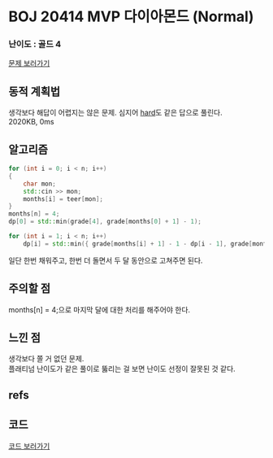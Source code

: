 

# BOJ 20414 MVP 다이아몬드 (Normal)  
 
### 난이도 : 골드 4
[문제 보러가기](https://www.acmicpc.net/problem/20414)
  
## 동적 계획법
생각보다 해답이 어렵지는 않은 문제. 심지어 [hard](https://www.acmicpc.net/problem/20415)도 같은 답으로 풀린다.  
2020KB,	0ms  

## 알고리즘
```c++
for (int i = 0; i < n; i++)
{
	char mon;
	std::cin >> mon;
	months[i] = teer[mon];
}
months[n] = 4;
dp[0] = std::min(grade[4], grade[months[0] + 1] - 1);

for (int i = 1; i < n; i++)
	dp[i] = std::min({ grade[months[i] + 1] - 1 - dp[i - 1], grade[months[i + 1] + 1] - 1, grade[4] });
```

일단 한번 채워주고, 한번 더 돌면서 두 달 동안으로 고쳐주면 된다. 

## 주의할 점
months[n] = 4;으로 마지막 달에 대한 처리를 해주어야 한다.

## 느낀 점
생각보다 쫄 거 없던 문제.  
플래티넘 난이도가 같은 풀이로 뚫리는 걸 보면 난이도 선정이 잘못된 것 같다. 
## refs

## 코드
[코드 보러가기](./boj20414.cpp)
